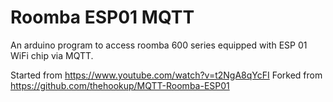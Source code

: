 # Roomba ESP01 MQTT

An arduino program to access roomba 600 series equipped with ESP 01 WiFi chip via MQTT.

Started from https://www.youtube.com/watch?v=t2NgA8qYcFI
Forked from https://github.com/thehookup/MQTT-Roomba-ESP01
